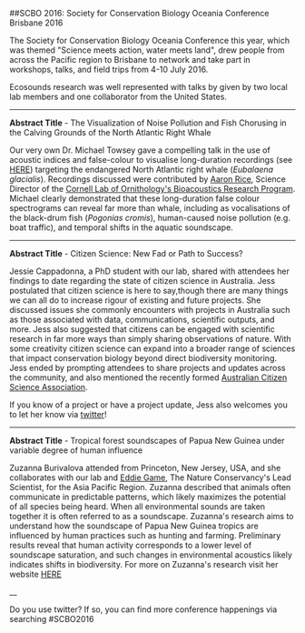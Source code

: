 ##SCBO 2016: Society for Conservation Biology Oceania Conference Brisbane 2016

The Society for Conservation Biology Oceania Conference this year, which was themed "Science meets action, water meets land", drew people from across the Pacific region to Brisbane to network and take part in workshops, talks, and field trips from 4-10 July 2016.

Ecosounds research was well represented with talks by given by two local lab members and one collaborator from the United States.


___

**Abstract Title** - The Visualization of Noise Pollution and Fish Chorusing in the Calving Grounds of the North Atlantic Right Whale

Our very own Dr. Michael Towsey gave a compelling talk in the use of acoustic indices and false-colour to visualise long-duration recordings (see [HERE](http://research.ecosounds.org/research/EADM-Towsey/Long-Duration-Audio-Recordings-of-the-environment.html "Long-duration visualisation")) targeting the endangered North Atlantic right whale (*Eubalaena glacialis*). Recordings discussed were contributed by [Aaron Rice](http://www.birds.cornell.edu/page.aspx?pid=1735&id=205), Science Director of the [Cornell Lab of Ornithology's Bioacoustics Research Program](http://www.birds.cornell.edu/page.aspx?pid=2713). Michael clearly demonstrated that these long-duration false colour spectrograms can reveal far more than whale, including as vocalisations of the black-drum fish (_Pogonias cromis_), human-caused noise pollution (e.g. boat traffic), and temporal shifts in the aquatic soundscape. 


___

**Abstract Title** - Citizen Science: New Fad or Path to Success?

Jessie Cappadonna, a PhD student with our lab, shared with attendees her findings to date regarding the state of citizen science in Australia. Jess postulated that citizen science is here to say,though there are many things we can all do to increase rigour of existing and future projects. She discussed issues she commonly encounters with projects in Australia such as those associated with data, communications, scientific outputs, and more. Jess also suggested that citizens can be engaged with scientific research in far more ways than simply sharing observations of nature. With some creativity citizen science can expand into a broader range of sciences that impact conservation biology beyond direct biodiversity monitoring. Jess ended by prompting attendees to share projects and updates across the community, and also mentioned the recently formed [Australian Citizen Science Association](www.citizenscience.org.au). 

If you know of a project or have a project update, Jess also welcomes you to let her know via [twitter](https://twitter.com/JessCappadonna)!


___

**Abstract Title** - Tropical forest soundscapes of Papua New Guinea under variable degree of human influence

Zuzanna Burivalova attended from Princeton, New Jersey, USA, and she collaborates with our lab and [Eddie Game](http://www.nature.org/science-in-action/our-scientists/eddie-game.xml), The Nature Conservancy's Lead Scientist, for the Asia Pacific Region. Zuzanna described that animals often communicate in predictable patterns, which likely maximizes the potential of all species being heard. When all environmental sounds are taken together it is often referred to as a soundscape. Zuzanna's research aims to understand how the soundscape of Papua New Guinea tropics are influenced by human practices such as hunting and farming. Preliminary results reveal that human activity corresponds to a lower level of soundscape saturation, and such changes in environmental acoustics likely indicates shifts in biodiversity. For more on Zuzanna's research visit her website [HERE](https://burivalova.wordpress.com/portfolio/tropical-forest-soundscapes/)


__

Do you use twitter? If so, you can find more conference happenings via searching #SCBO2016